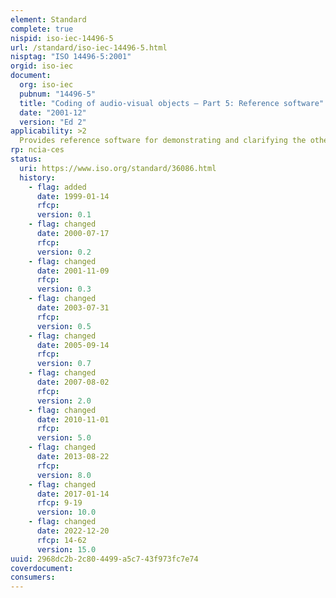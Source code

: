 ```yaml
---
element: Standard
complete: true
nispid: iso-iec-14496-5
url: /standard/iso-iec-14496-5.html
nisptag: "ISO 14496-5:2001"
orgid: iso-iec
document:
  org: iso-iec
  pubnum: "14496-5"
  title: "Coding of audio-visual objects — Part 5: Reference software"
  date: "2001-12"
  version: "Ed 2"
applicability: >2
  Provides reference software for demonstrating and clarifying the other parts of the standard.
rp: ncia-ces
status:
  uri: https://www.iso.org/standard/36086.html
  history: 
    - flag: added
      date: 1999-01-14
      rfcp: 
      version: 0.1
    - flag: changed
      date: 2000-07-17
      rfcp: 
      version: 0.2
    - flag: changed
      date: 2001-11-09
      rfcp: 
      version: 0.3
    - flag: changed
      date: 2003-07-31
      rfcp: 
      version: 0.5
    - flag: changed
      date: 2005-09-14
      rfcp: 
      version: 0.7
    - flag: changed
      date: 2007-08-02
      rfcp: 
      version: 2.0
    - flag: changed
      date: 2010-11-01
      rfcp: 
      version: 5.0
    - flag: changed
      date: 2013-08-22
      rfcp: 
      version: 8.0
    - flag: changed
      date: 2017-01-14
      rfcp: 9-19
      version: 10.0
    - flag: changed
      date: 2022-12-20
      rfcp: 14-62
      version: 15.0
uuid: 2968dc2b-2c80-4499-a5c7-43f973fc7e74
coverdocument:
consumers:
---
```

